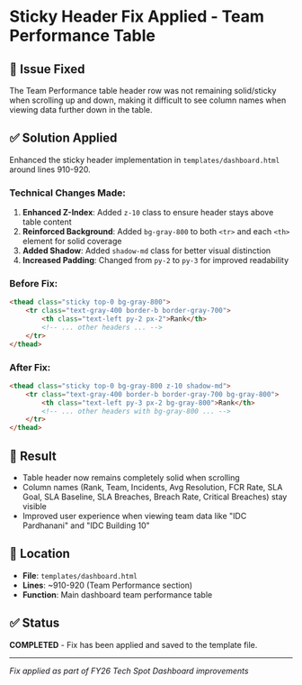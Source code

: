 # Sticky Header Fix Applied - Team Performance Table

## 🎯 **Issue Fixed**
The Team Performance table header row was not remaining solid/sticky when scrolling up and down, making it difficult to see column names when viewing data further down in the table.

## ✅ **Solution Applied**
Enhanced the sticky header implementation in `templates/dashboard.html` around lines 910-920.

### **Technical Changes Made:**

1. **Enhanced Z-Index**: Added `z-10` class to ensure header stays above table content
2. **Reinforced Background**: Added `bg-gray-800` to both `<tr>` and each `<th>` element for solid coverage
3. **Added Shadow**: Added `shadow-md` class for better visual distinction
4. **Increased Padding**: Changed from `py-2` to `py-3` for improved readability

### **Before Fix:**
```html
<thead class="sticky top-0 bg-gray-800">
    <tr class="text-gray-400 border-b border-gray-700">
        <th class="text-left py-2 px-2">Rank</th>
        <!-- ... other headers ... -->
    </tr>
</thead>
```

### **After Fix:**
```html
<thead class="sticky top-0 bg-gray-800 z-10 shadow-md">
    <tr class="text-gray-400 border-b border-gray-700 bg-gray-800">
        <th class="text-left py-3 px-2 bg-gray-800">Rank</th>
        <!-- ... other headers with bg-gray-800 ... -->
    </tr>
</thead>
```

## 🚀 **Result**
- Table header now remains completely solid when scrolling
- Column names (Rank, Team, Incidents, Avg Resolution, FCR Rate, SLA Goal, SLA Baseline, SLA Breaches, Breach Rate, Critical Breaches) stay visible
- Improved user experience when viewing team data like "IDC Pardhanani" and "IDC Building 10"

## 📍 **Location**
- **File**: `templates/dashboard.html`
- **Lines**: ~910-920 (Team Performance section)
- **Function**: Main dashboard team performance table

## ✅ **Status**
**COMPLETED** - Fix has been applied and saved to the template file.

---
*Fix applied as part of FY26 Tech Spot Dashboard improvements* 